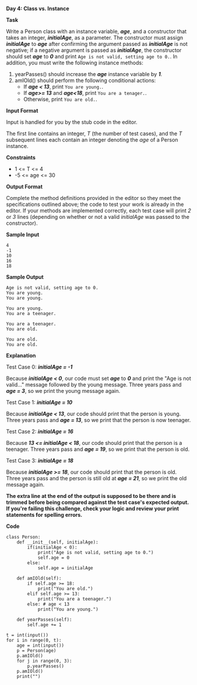 **Day 4: Class vs. Instance**

**Task**

Write a Person class with an instance variable, ***age***, and a constructor that takes an integer, ***initialAge***, as a parameter. The constructor must assign ***initialAge*** to ***age*** after confirming the argument passed as ***initialAge*** is not negative; if a negative argument is passed as ***initialAge***, the constructor should set ***age*** to ***0*** and print `Age is not valid, setting age to 0.`. In addition, you must write the following instance methods:

1. yearPasses() should increase the ***age*** instance variable by ***1***.
2. amIOld() should perform the following conditional actions:
   - If ***age < 13***, print `You are young.`.
   - If ***age>= 13*** and ***age<18***, print `You are a tenager.`.
   - Otherwise, print `You are old.`.

**Input Format**

Input is handled for you by the stub code in the editor.

The first line contains an integer, *T* (the number of test cases), and the *T* subsequent lines each contain an integer denoting the *age* of a Person instance.

**Constraints**

- 1 <= T <= 4
- -5 <= age <= 30

**Output Format**

Complete the method definitions provided in the editor so they meet the specifications outlined above; the code to test your work is already in the editor. If your methods are implemented correctly, each test case 
will print *2* or *3*  lines (depending on whether or not a valid *initialAge* was passed to the constructor).

**Sample Input**

```
4
-1
10
16
18
```

**Sample Output**

```
Age is not valid, setting age to 0.
You are young.
You are young.

You are young.
You are a teenager.

You are a teenager.
You are old.

You are old.
You are old.
```

**Explanation**

Test Case 0: ***initialAge = -1***

Because ***initialAge < 0***, our code must set ***age*** to ***0*** and print the "Age is not valid..." message followed by the young message. Three years pass and ***age = 3***, so we print the young message again.

Test Case 1: ***initialAge = 10***

Because ***initialAge < 13***, our code should print that the person is young. Three years pass and ***age = 13***, so we print that the person is now teenager.

Test Case 2: ***initialAge  = 16***

Because ***13 <=  initialAge < 18***, our code should print that the person is a teenager. Three years pass and ***age = 19***, so we print that the person is old.

Test Case 3: ***initialAge = 18***

Because ***initialAge >= 18***, our code should print that the person is old. Three years pass and the person is still old at ***age = 21***, so we print the old message again.

**The extra line at the end of the output is supposed to be there 
and is trimmed before being compared against the test case's expected 
output. If you're failing this challenge, check your logic and review 
your print statements for spelling errors.**



**Code**

```
class Person:
    def __init__(self, initialAge):
        if(initialAge < 0):
            print("Age is not valid, setting age to 0.")
            self.age = 0
        else:
            self.age = initialAge
            
    def amIOld(self):
        if self.age >= 18:
            print("You are old.")
        elif self.age >= 13:
            print("You are a teenager.")
        else: # age < 13
            print("You are young.")
            
    def yearPasses(self):
        self.age += 1

t = int(input())
for i in range(0, t):
    age = int(input())         
    p = Person(age)  
    p.amIOld()
    for j in range(0, 3):
        p.yearPasses()       
    p.amIOld()
    print("")
```

